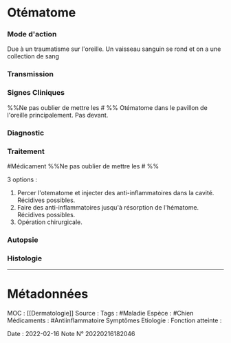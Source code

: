 # Otématome
### Mode d'action
Due à un traumatisme sur l'oreille. Un vaisseau sanguin se rond et on a une collection de sang 
### Transmission
### Signes Cliniques
%%Ne pas oublier de mettre les # %%
Otématome dans le pavillon de l'oreille principalement. Pas devant.
### Diagnostic
### Traitement
#Médicament 
%%Ne pas oublier de mettre les # %% 

3 options :
1. Percer l'otematome et injecter des anti-inflammatoires dans la cavité. Récidives possibles.
2. Faire des anti-inflammatoires jusqu'à résorption de l'hématome. Récidives possibles.
3. Opération chirurgicale.
### Autopsie
### Histologie

***

# Métadonnées
MOC : [[Dermatologie]]
Source :
Tags : #Maladie 
	Espèce : #Chien 
	Médicaments : #Antiinflammatoire 
	Symptômes
	Etiologie :
	Fonction atteinte :
	
Date : 2022-02-16
Note N° 20220216182046
